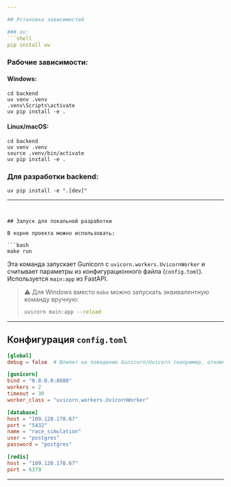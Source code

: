 ```yaml
---

## Установка зависимостей 

### uv:
```shell
pip install uv
```

### Рабочие зависимости:

#### Windows:
```shell
cd backend
uv venv .venv
.venv\Scripts\activate
uv pip install -e .
```

#### Linux/macOS:
```shell
cd backend
uv venv .venv
source .venv/bin/activate
uv pip install -e .
```

### Для разработки backend:
```shell
uv pip install -e ".[dev]"
```

---
```


## Запуск для локальной разработки

В корне проекта можно использовать:

```bash
make run
```

Эта команда запускает Gunicorn с `uvicorn.workers.UvicornWorker` и считывает параметры из конфигурационного файла (`config.toml`).  
Используется `main:app` из FastAPI.

> ⚠️ Для Windows вместо `make` можно запускать эквивалентную команду вручную:
> ```bash
> uvicorn main:app --reload
> ```

---

## Конфигурация `config.toml`

```toml
[global]
debug = false  # Влияет на поведение Gunicorn/Uvicorn (например, отключает авто-перезапуск и логгирование в dev-режиме)

[gunicorn]
bind = "0.0.0.0:8080"
workers = 2
timeout = 30
worker_class = "uvicorn.workers.UvicornWorker"

[database]
host = "109.120.178.67"
port = "5432"
name = "race_simulation"
user = "postgres"
password = "postgres"

[redis]
host = "109.120.178.67"
port = 6379
```

---
